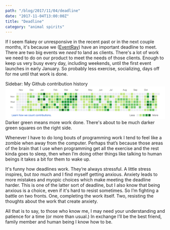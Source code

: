 ```yaml
---
path: "/blog/2017/11/04/deadline"
date: "2017-11-04T13:00:00Z"
title: "Deadline"
category: "animal spirits"
---
```


If I seem flakey or unresponsive in the recent past or in the next couple months, it's because we ([EventRay](http://eventray.com)) have an important deadline to meet. There are two big events we _need_ to land as clients. There's a lot of work we need to do on our product to meet the needs of those clients. Enough to keep us very busy every day, including weekends, until the first event launches in early January. So probably less exercise, socializing, days off for me until that work is done.

Sidebar: My Github contribution history
![My Github contribution history graph](githubhistory.gif) Darker green means more work done. There's about to be much darker green squares on the right side.

Whenever I have to do long bouts of programming work I tend to feel like a zombie when away from the computer. Perhaps that’s because those areas of the brain that I use when programming get all the exercise and the rest kinda goes to sleep, then when I’m doing other things like talking to human beings it takes a bit for them to wake up.

It's funny how deadlines work. They’re always stressful. A little stress inspires, but _too_ much and I find myself getting anxious. Anxiety leads to more mistakes and myopic choices which make meeting the deadline harder. This is one of the latter sort of deadline, but I also know that being anxious is a choice, even if it's hard to resist sometimes. So I’m fighting a battle on two fronts. One, completing the work itself. Two, resisting the thoughts about the work that create anxiety.

All that is to say, to those who know me, I may need your understanding and patience for a time (or more than usual.) In exchange I’ll be the best friend, family member and human being I know how to be.

